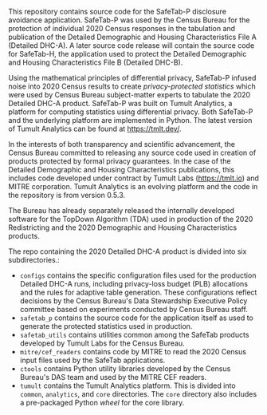 This repository contains source code for the SafeTab-P disclosure
avoidance application. SafeTab-P was used by the Census Bureau for the
protection of individual 2020 Census responses in the tabulation and
publication of the Detailed Demographic and Housing Characteristics
File A (Detailed DHC-A). A later source code release will contain the source
code for SafeTab-H, the application used to protect the Detailed
Demographic and Housing Characteristics File B (Detailed DHC-B).

Using the mathematical principles of differential privacy, SafeTab-P infused noise into 2020 Census results to create *privacy-protected statistics* which were used by Census Bureau subject-matter experts to tabulate the 2020 Detailed DHC-A product. SafeTab-P was built on Tumult Analytics, a platform for computing statistics using differential privacy. Both SafeTab-P and the underlying platform are implemented in Python. The latest version of Tumult Analytics can be found at https://tmlt.dev/.

In the interests of both transparency and scientific advancement, the
Census Bureau committed to releasing any source code used in creation
of products protected by formal privacy guarantees. In the case of the 
Detailed Demographic and Housing Characteristics publications, this
includes code developed under contract by Tumult Labs (https://tmlt.io)
and MITRE corporation. Tumult Analytics is an evolving platform and
the code in the repository is from version 0.5.3.

The Bureau has already separately released the internally developed
software for the TopDown Algorithm (TDA) used in production of the
2020 Redistricting and the 2020 Demographic and Housing Characteristics
products.

The repo containing the 2020 Detailed DHC-A product is divided into six subdirectories.:
* `configs` contains the specific configuration files used for the
  production Detailed DHC-A runs, including privacy-loss budget (PLB) allocations
  and the rules for adaptive table generation. These configurations reflect
  decisions by the Census Bureau's Data Stewardship Executive Policy committee
  based on experiments conducted by Census Bureau staff.
* `safetab_p` contains the source code for the application itself as used
   to generate the protected statistics used in production.
* `safetab_utils` contains utilities common among the SafeTab products
  developed by Tumult Labs for the Census Bureau.
* `mitre/cef_readers` contains code by MITRE to read the 2020 Census input
  files used by the SafeTab applications.
* `ctools` contains Python utility libraries developed by the Census
  Bureau's DAS team and used by the MITRE CEF readers.
* `tumult` contains the Tumult Analytics platform. This is divided
   into `common`, `analytics`, and `core` directories. The `core` directory
   also includes a pre-packaged Python *wheel* for the core library.

